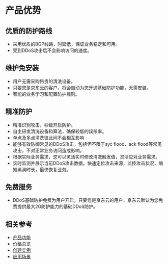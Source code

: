 # 产品优势

## 优质的防护路线

- 采用优质的BGP线路，时延低，保证业务稳定和可用。
- 受到DDoS攻击后不会影响访问的速度。

## 维护免安装
- 用户无需采购昂贵的清洗设备。
- 只要您是京东云的客户，将会自动为您开通基础防护功能，无需安装。
- 智能的业务学习和配置防护规则。

## 精准防护

- 精准识别攻击，秒级开启防护。
- 自主研发清洗设备和算法，确保较低的误杀率。
- 单点及多点清洗彼此间不会相互影响
- 能够有效防御常见的DDoS攻击，包括但不限于syc flood、ack flood等常见攻击，不对正常业务访问造成影响。
- 根据实际业务需求，您可以灵活实时修改清洗触发值，灵活应对业务需求。
- 实时监测并展示当前DDoS攻击数据，快速定位攻击来源，监控攻击状况，缩短黑洞时长，最快恢复业务。

## 免费服务

- DDoS基础防护免费为用户开启。只要您是京东云的用户，京东云默认为您免费提供最大2G防护能力的基础DDoS防护。

## 相关参考

- [产品功能](Features.md)
- [价格总览](../Pricing/Billing-Overview.md)
- [创建实例](../Getting-Started/Anti-DDos-Basic-Started.md)
- [应用场景](Application-Scenarios.md)

